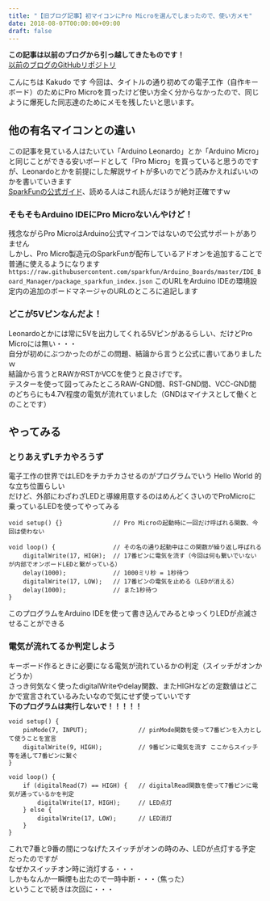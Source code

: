 ```yaml
---
title: "【旧ブログ記事】初マイコンにPro Microを選んでしまったので、使い方メモ"
date: 2018-08-07T00:00:00+09:00
draft: false
---
```


<p class="warn">
  <strong>この記事は以前のブログから引っ越してきたものです！</strong><br>
  <a href="https://github.com/kakudo415/blog">以前のブログのGitHubリポジトリ</a>
</p>

こんにちは Kakudo です
今回は、タイトルの通り初めての電子工作（自作キーボード）のためにPro Microを買ったけど使い方全く分からなかったので、同じように爆死した同志達のためにメモを残したいと思います。  
## 他の有名マイコンとの違い
この記事を見ている人はたいてい「Arduino Leonardo」とか「Arduino Micro」と同じことができる安いボードとして「Pro Micro」を買っていると思うのですが、Leonardoとかを前提にした解説サイトが多いのでどう読みかえればいいのかを書いていきます  
[SparkFunの公式ガイド](https://learn.sparkfun.com/tutorials/pro-micro--fio-v3-hookup-guide/hardware-overview-pro-micro)、読める人はこれ読んだほうが絶対正確ですｗ  
### そもそもArduino IDEにPro Microないんやけど！
残念ながらPro MicroはArduino公式マイコンではないので公式サポートがありません  
しかし、Pro Micro製造元のSparkFunが配布しているアドオンを追加することで普通に使えるようになります  
`https://raw.githubusercontent.com/sparkfun/Arduino_Boards/master/IDE_Board_Manager/package_sparkfun_index.json`
このURLをArduino IDEの環境設定内の追加のボードマネージャのURLのところに追記します  
### どこが5Vピンなんだよ！
Leonardoとかには常に5Vを出力してくれる5Vピンがあるらしい、だけどPro Microには無い・・・  
自分が初めにぶつかったのがこの問題、結論から言うと公式に書いてありましたｗ  
結論から言うとRAWかRSTかVCCを使うと良さげです。  
テスターを使って図ってみたところRAW-GND間、RST-GND間、VCC-GND間のどちらにも4.7V程度の電気が流れていました（GNDはマイナスとして働くとのことです）  
## やってみる
### とりあえずLチカやろうず
電子工作の世界ではLEDをチカチカさせるのがプログラムでいう Hello World 的な立ち位置らしい  
だけど、外部にわざわざLEDと導線用意するのはめんどくさいのでProMicroに乗っているLEDを使ってやってみる  

<pre><code>void setup() {}              // Pro Microの起動時に一回だけ呼ばれる関数、今回は使わない

void loop() {                // その名の通り起動中はこの関数が繰り返し呼ばれる
	digitalWrite(17, HIGH);  // 17番ピンに電気を流す（今回は何も繋いでいないが内部でオンボードLEDと繋がっている）
	delay(1000);             // 1000ミリ秒 = 1秒待つ
	digitalWrite(17, LOW);   // 17番ピンの電気を止める（LEDが消える）
	delay(1000);             // また1秒待つ
}</code></pre>

このプログラムをArduino IDEを使って書き込んでみるとゆっくりLEDが点滅させることができる  
### 電気が流れてるか判定しよう
キーボード作るときに必要になる電気が流れているかの判定（スイッチがオンかどうか）  
さっき何気なく使ったdigitalWriteやdelay関数、またHIGHなどの定数値はどこかで宣言されているみたいなので気にせず使っていいです  
**下のプログラムは実行しないで！！！！！**

<pre><code>void setup() {
	pinMode(7, INPUT);              // pinMode関数を使って7番ピンを入力として使うことを宣言
	digitalWrite(9, HIGH);          // 9番ピンに電気を流す ここからスイッチ等を通して7番ピンに繋ぐ
}

void loop() {
	if (digitalRead(7) == HIGH) {   // digitalRead関数を使って7番ピンに電気が通っているかを判定
		digitalWrite(17, HIGH);     // LED点灯
	} else {
		digitalWrite(17, LOW);      // LED消灯
	}
}</code></pre>

これで7番と9番の間につなげたスイッチがオンの時のみ、LEDが点灯する予定だったのですが  
なぜかスイッチオン時に消灯する・・・  
しかもなんか一瞬煙も出たので一時中断・・・（焦った）  
ということで続きは次回に・・・  
